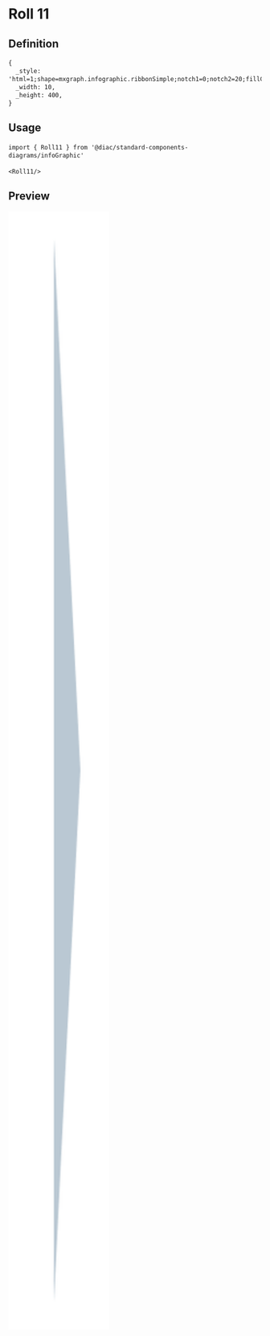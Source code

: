 # Roll 11

## Definition

```
{
  _style: 'html=1;shape=mxgraph.infographic.ribbonSimple;notch1=0;notch2=20;fillColor=#BAC8D3;strokeColor=none;align=right;verticalAlign=middle;fontColor=#ffffff;fontSize=14;fontStyle=1;shadow=0;spacingRight=25;',
  _width: 10,
  _height: 400,
}
```

## Usage

```
import { Roll11 } from '@diac/standard-components-diagrams/infoGraphic'

<Roll11/>
```

## Preview

<img src="./roll-11.png" width="200"/>
